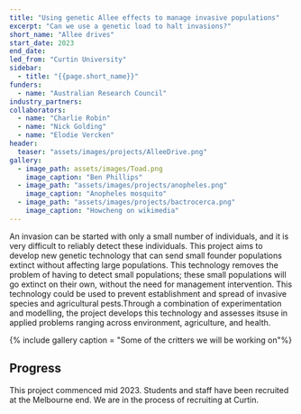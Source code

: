 ```yaml
---
title: "Using genetic Allee effects to manage invasive populations"
excerpt: "Can we use a genetic load to halt invasions?"
short_name: "Allee drives"
start_date: 2023
end_date:
led_from: "Curtin University"
sidebar:
  - title: "{{page.short_name}}"
funders:
  - name: "Australian Research Council"
industry_partners:
collaborators:
  - name: "Charlie Robin"
  - name: "Nick Golding"
  - name: "Elodie Vercken"
header:
  teaser: "assets/images/projects/AlleeDrive.png"
gallery:
  - image_path: assets/images/Toad.png
    image_caption: "Ben Phillips"
  - image_path: "assets/images/projects/anopheles.png"
    image_caption: "Anopheles mosquito"
  - image_path: "assets/images/projects/bactrocerca.png"
    image_caption: "Howcheng on wikimedia"
---
```


An invasion can be started with only a small number of individuals, and it is very difficult to reliably detect these individuals. This project aims to develop new genetic technology that can send small founder populations extinct without affecting large populations. This technology removes the problem of having to detect small populations; these small populations will go extinct on their own, without the need for management intervention. This technology could be used to prevent establishment and spread of invasive species and agricultural pests.Through a combination of experimentation and modelling, the project develops this technology and assesses itsuse in applied problems ranging across environment, agriculture, and health.

{% include gallery caption = "Some of the critters we will be working on"%}

## Progress

This project commenced mid 2023.  Students and staff have been recruited at the Melbourne end. We are in the process of recruiting at Curtin.
